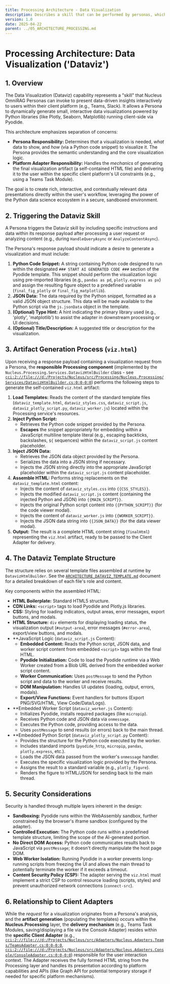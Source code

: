 ```yaml
---
title: Processing Architecture - Data Visualization
description: Describes a skill that can be performed by personas, which involves writing structured data and simple visualization code snippets into a template pyodide-based static HTML page.
version: 1.0
date: 2025-04-22
parent: ../05_ARCHITECTURE_PROCESSING.md
---
```


# Processing Architecture: Data Visualization ('Dataviz')

## 1. Overview

The Data Visualization (Dataviz) capability represents a "skill" that Nucleus OmniRAG Personas can invoke to present data-driven insights interactively to users within their client platform (e.g., Teams, Slack). It allows a Persona to dynamically generate small, interactive data visualizations powered by Python libraries (like Plotly, Seaborn, Matplotlib) running client-side via Pyodide.

This architecture emphasizes separation of concerns:

*   **Persona Responsibility:** Determines *that* a visualization is needed, *what* data to show, and *how* (via a Python code snippet) to visualize it. The Persona provides the semantic understanding and the core visualization logic.
*   **Platform Adapter Responsibility:** Handles the *mechanics* of generating the final visualization artifact (a self-contained HTML file) and delivering it to the user within the specific client platform's UI constraints (e.g., using a Teams Task Module).

The goal is to create rich, interactive, and contextually relevant data presentations directly within the user's workflow, leveraging the power of the Python data science ecosystem in a secure, sandboxed environment.

## 2. Triggering the Dataviz Skill

A Persona triggers the Dataviz skill by including specific instructions and data within its response payload after processing a user request or analyzing content (e.g., during `HandleQueryAsync` or `AnalyzeContentAsync`).

The Persona's response payload should indicate a desire to generate a visualization and must include:

1.  **Python Code Snippet:** A string containing Python code designed to run within the designated `### START AI GENERATED CODE ###` section of the Pyodide template. This snippet should perform the visualization logic using pre-imported libraries (e.g., `pandas as pd`, `plotly.express as px`) and assign the resulting figure object to a predefined variable (`final_fig_plotly` or `final_fig_matplotlib`).
2.  **JSON Data:** The data required by the Python snippet, formatted as a valid JSON object structure. This data will be made available to the Python script via the `js.jsonData` object in the template.
3.  **(Optional) Type Hint:** A hint indicating the primary library used (e.g., 'plotly', 'matplotlib') to assist the adapter in downstream processing or UI decisions.
4.  **(Optional) Title/Description:** A suggested title or description for the visualization.

## 3. Artifact Generation Process (`viz.html`)

Upon receiving a response payload containing a visualization request from a Persona, the **responsible Processing component** (implemented by the `Nucleus.Processing.Services.DatavizHtmlBuilder` class - see [`cci:2://file:///d:/Projects/Nucleus/src/Processing/Nucleus.Processing/Services/DatavizHtmlBuilder.cs:0:0-0:0`](cci:2://file:///d:/Projects/Nucleus/src/Processing/Nucleus.Processing/Services/DatavizHtmlBuilder.cs:0:0-0:0)) performs the following steps to generate the self-contained `viz.html` artifact:

1.  **Load Templates:** Reads the content of the standard template files (`dataviz_template.html`, `dataviz_styles.css`, `dataviz_script.js`, `dataviz_plotly_script.py`, `dataviz_worker.js`) located within the Processing service's resources.
2.  **Inject Python Script:**
    *   Retrieves the Python code snippet provided by the Persona.
    *   **Escapes** the snippet appropriately for embedding within a JavaScript multiline template literal (e.g., escaping backticks, backslashes, `${` sequences) within the `dataviz_script.js` content placeholder.
3.  **Inject JSON Data:**
    *   Retrieves the JSON data object provided by the Persona.
    *   Serializes the data into a JSON string if necessary.
    *   Injects the JSON string directly into the appropriate JavaScript placeholder within the `dataviz_script.js` content placeholder.
4.  **Assemble HTML:** Performs string replacements on the `dataviz_template.html` content:
    *   Injects the content of `dataviz_styles.css` into `{{CSS_STYLES}}`.
    *   Injects the modified `dataviz_script.js` content (containing the injected Python and JSON) into `{{MAIN_SCRIPT}}`.
    *   Injects the original Python script content into `{{PYTHON_SCRIPT}}` (for the code viewer modal).
    *   Injects the content of `dataviz_worker.js` into `{{WORKER_SCRIPT}}`.
    *   Injects the JSON data string into `{{JSON_DATA}}` (for the data viewer modal).
5.  **Output:** The result is a complete HTML content string (`finalHtml`) representing the `viz.html` artifact, ready to be passed to the Client Adapter for delivery.

## 4. The Dataviz Template Structure

The structure relies on several template files assembled at runtime by `DatavizHtmlBuilder`. See the [`ARCHITECTURE_DATAVIZ_TEMPLATE.md`](./Dataviz/ARCHITECTURE_DATAVIZ_TEMPLATE.md) document for a detailed breakdown of each file's role and content.

Key components within the assembled HTML:

*   **HTML Boilerplate:** Standard HTML5 structure.
*   **CDN Links:** `<script>` tags to load Pyodide and Plotly.js libraries.
*   **CSS:** Styling for loading indicators, output areas, error messages, export buttons, and modals.
*   **HTML Structure:** `div` elements for displaying loading status, the visualization output (`#output-area`), error messages (`#error-area`), export/view buttons, and modals.
*   **JavaScript Logic (`dataviz_script.js` Content):
    *   **Embedded Content:** Reads the Python script, JSON data, and worker script content from embedded `<script>` tags within the final HTML.
    *   **Pyodide Initialization:** Code to load the Pyodide runtime via a Web Worker created from a Blob URL derived from the embedded worker script content.
    *   **Worker Communication:** Uses `postMessage` to send the Python script and data to the worker and receive results.
    *   **DOM Manipulation:** Handles UI updates (loading, output, errors, modals).
    *   **Export/View Functions:** Event handlers for buttons (Export PNG/SVG/HTML, View Code/Data/Logs).
*   **Embedded Worker Script (`dataviz_worker.js` Content):
    *   Initializes Pyodide, installs required packages (like `micropip`).
    *   Receives Python code and JSON data via `onmessage`.
    *   Executes the Python code, providing access to the data.
    *   Uses `postMessage` to send results (or errors) back to the main thread.
*   **Embedded Python Script (`dataviz_plotly_script.py` Content):
    *   Provides the structure for the Python code executed by the worker.
    *   Includes standard imports (`pyodide_http`, `micropip`, `pandas`, `plotly.express`, etc.).
    *   Loads the JSON data passed from the worker's `onmessage` handler.
    *   Executes the specific visualization logic provided by the Persona.
    *   Assigns the result to a standard variable (e.g., `plotly_figure`).
    *   Renders the figure to HTML/JSON for sending back to the main thread.

## 5. Security Considerations

Security is handled through multiple layers inherent in the design:

*   **Sandboxing:** Pyodide runs within the WebAssembly sandbox, further constrained by the browser's iframe sandbox (configured by the adapter).
*   **Controlled Execution:** The Python code runs within a predefined template structure, limiting the scope of the AI-generated portion.
*   **No Direct DOM Access:** Python code communicates results back to JavaScript via `postMessage`; it doesn't directly manipulate the host page DOM.
*   **Web Worker Isolation:** Running Pyodide in a worker prevents long-running scripts from freezing the UI and allows the main thread to potentially terminate the worker if it exceeds a timeout.
*   **Content Security Policy (CSP):** The adapter serving the `viz.html` must implement a strict CSP to control resource loading (scripts, styles) and prevent unauthorized network connections (`connect-src`).

## 6. Relationship to Client Adapters

While the *request* for a visualization originates from a Persona's analysis, and the **artifact generation** (populating the templates) occurs within the **Nucleus.Processing** layer, the **delivery mechanism** (e.g., Teams Task Modules, saving/displaying a file via the Console Adapter) resides within the **specific Client Adapter** (e.g., [`cci:2://file:///d:/Projects/Nucleus/src/Adapters/Nucleus.Adapters.Teams/TeamsAdapter.cs:0:0-0:0`](cci:2://file:///d:/Projects/Nucleus/src/Adapters/Nucleus.Adapters.Teams/TeamsAdapter.cs:0:0-0:0), [`cci:2://file:///d:/Projects/Nucleus/src/Adapters/Nucleus.Adapters.Console/ConsoleAdapter.cs:0:0-0:0`](cci:2://file:///d:/Projects/Nucleus/src/Adapters/Nucleus.Adapters.Console/ConsoleAdapter.cs:0:0-0:0)) responsible for the user interaction context. The Adapter receives the fully formed HTML string from the Processing layer and handles its presentation according to platform capabilities and APIs (like Graph API for potential temporary storage if needed for specific platform mechanisms).